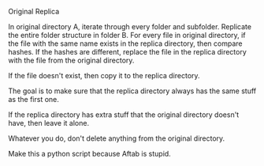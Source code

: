 Original
Replica

In original directory A, iterate through every folder and subfolder.
Replicate the entire folder structure in folder B.
For every file in original directory, if the file with the same name exists in 
the replica directory, then compare hashes. If the hashes are different, replace
the file in the replica directory with the file from the original directory.

If the file doesn't exist, then copy it to the replica directory.

The goal is to make sure that the replica directory always has the same stuff
as the first one.

If the replica directory has extra stuff that the original directory doesn't
have, then leave it alone.

Whatever you do, don't delete anything from the original directory.

Make this a python script because Aftab is stupid.

